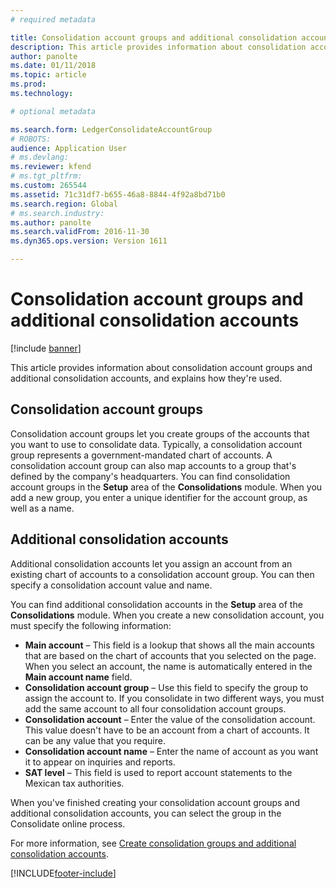 ```yaml
---
# required metadata

title: Consolidation account groups and additional consolidation accounts
description: This article provides information about consolidation account groups and additional consolidation accounts, and explains how they're used.
author: panolte
ms.date: 01/11/2018
ms.topic: article
ms.prod: 
ms.technology: 

# optional metadata

ms.search.form: LedgerConsolidateAccountGroup
# ROBOTS: 
audience: Application User
# ms.devlang: 
ms.reviewer: kfend
# ms.tgt_pltfrm: 
ms.custom: 265544
ms.assetid: 71c31df7-b655-46a8-8844-4f92a8bd71b0
ms.search.region: Global
# ms.search.industry: 
ms.author: panolte
ms.search.validFrom: 2016-11-30
ms.dyn365.ops.version: Version 1611

---
```


# Consolidation account groups and additional consolidation accounts

[!include [banner](../includes/banner.md)]

This article provides information about consolidation account groups and additional consolidation accounts, and explains how they're used.

## Consolidation account groups

Consolidation account groups let you create groups of the accounts that you want to use to consolidate data. Typically, a consolidation account group represents a government-mandated chart of accounts. A consolidation account group can also map accounts to a group that's defined by the company's headquarters. You can find consolidation account groups in the **Setup** area of the **Consolidations** module. When you add a new group, you enter a unique identifier for the account group, as well as a name.

## Additional consolidation accounts
Additional consolidation accounts let you assign an account from an existing chart of accounts to a consolidation account group. You can then specify a consolidation account value and name. 

You can find additional consolidation accounts in the **Setup** area of the **Consolidations** module. When you create a new consolidation account, you must specify the following information:

-   **Main account** – This field is a lookup that shows all the main accounts that are based on the chart of accounts that you selected on the page. When you select an account, the name is automatically entered in the **Main account name** field.
-   **Consolidation account group** – Use this field to specify the group to assign the account to. If you consolidate in two different ways, you must add the same account to all four consolidation account groups.
-   **Consolidation account** – Enter the value of the consolidation account. This value doesn't have to be an account from a chart of accounts. It can be any value that you require.
-   **Consolidation account name** – Enter the name of account as you want it to appear on inquiries and reports.
-   **SAT level** – This field is used to report account statements to the Mexican tax authorities. 

When you've finished creating your consolidation account groups and additional consolidation accounts, you can select the group in the Consolidate online process.


For more information, see [Create consolidation groups and additional consolidation accounts](../general-ledger/tasks/create-consolidation-groups.md). 





[!INCLUDE[footer-include](../../includes/footer-banner.md)]
